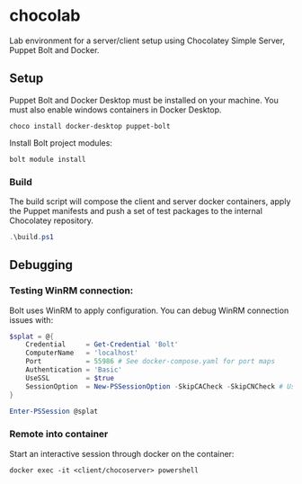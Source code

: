 # chocolab
Lab environment for a server/client setup using Chocolatey Simple Server, Puppet Bolt and Docker.

## Setup

Puppet Bolt and Docker Desktop must be installed on your machine. 
You must also enable windows containers in Docker Desktop.

```
choco install docker-desktop puppet-bolt
```

Install Bolt project modules:

```
bolt module install
```

### Build

The build script will compose the client and server docker containers, apply the Puppet manifests and push a set of test packages to the internal Chocolatey repository.

```powershell
.\build.ps1
```

## Debugging

### Testing WinRM connection:
Bolt uses WinRM to apply configuration. You can debug WinRM connection issues with:

```powershell
$splat = @{
    Credential     = Get-Credential 'Bolt'
    ComputerName   = 'localhost'
    Port           = 55986 # See docker-compose.yaml for port maps
    Authentication = 'Basic'
    UseSSL         = $true
    SessionOption  = New-PSSessionOption -SkipCACheck -SkipCNCheck # Using self-signed cert for WinRM connection
}

Enter-PSSession @splat
```

### Remote into container
Start an interactive session through docker on the container:

```
docker exec -it <client/chocoserver> powershell
```

